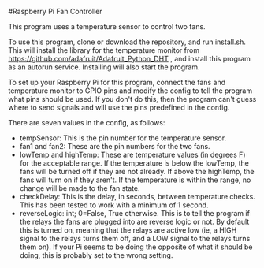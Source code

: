 #Raspberry Pi Fan Controller

This program uses a temperature sensor to control two fans.

To use this program, clone or download the repository, and run install.sh. This will install the library for the temperature monitor from https://github.com/adafruit/Adafruit_Python_DHT , and install this program as an autorun service. Installing will also start the program.

To set up your Raspberry Pi for this program, connect the fans and temperature monitor to GPIO pins and modify the config to tell the program what pins should be used. If you don't do this, then the program can't guess where to send signals and will use the pins predefined in the config.

There are seven values in the config, as follows:
* tempSensor: This is the pin number for the temperature sensor.
* fan1 and fan2: These are the pin numbers for the two fans.
* lowTemp and highTemp: These are temperature values (in degrees F) for the acceptable range. If the temperature is below the lowTemp, the fans will be turned off if they are not already. If above the highTemp, the fans will turn on if they aren't. If the temperature is within the range, no change will be made to the fan state.
* checkDelay: This is the delay, in seconds, between temperature checks. This has been tested to work with a minimum of 1 second.
* reverseLogic: int; 0=False, True otherwise. This is to tell the program if the relays the fans are plugged into are reverse logic or not. By default this is turned on, meaning that the relays are active low (ie, a HIGH signal to the relays turns them off, and a LOW signal to the relays turns them on). If your Pi seems to be doing the opposite of what it should be doing, this is probably set to the wrong setting.
